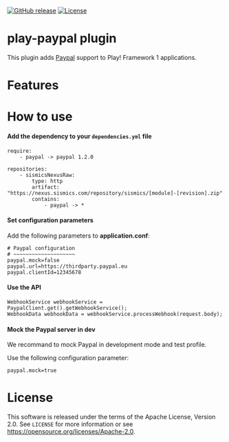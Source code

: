 [![GitHub release](https://img.shields.io/github/release/sismics/play-paypal.svg?style=flat-square)](https://github.com/sismics/play-paypal/releases/latest)
[![License](https://img.shields.io/badge/License-Apache%202.0-blue.svg)](https://opensource.org/licenses/Apache-2.0)

# play-paypal plugin

This plugin adds [Paypal](https://paypal.com//) support to Play! Framework 1 applications.

# Features

# How to use

####  Add the dependency to your `dependencies.yml` file

```
require:
    - paypal -> paypal 1.2.0

repositories:
    - sismicsNexusRaw:
        type: http
        artifact: "https://nexus.sismics.com/repository/sismics/[module]-[revision].zip"
        contains:
            - paypal -> *

```
####  Set configuration parameters

Add the following parameters to **application.conf**:

```
# Paypal configuration
# ~~~~~~~~~~~~~~~~~~~~
paypal.mock=false
paypal.url=https://thirdparty.paypal.eu
paypal.clientId=12345678
```
####  Use the API

```
WebhookService webhookService = PaypalClient.get().getWebhookService();
WebhookData webhookData = webhookService.processWebhook(request.body);
```

####  Mock the Paypal server in dev

We recommand to mock Paypal in development mode and test profile.

Use the following configuration parameter:

```
paypal.mock=true
```

# License

This software is released under the terms of the Apache License, Version 2.0. See `LICENSE` for more
information or see <https://opensource.org/licenses/Apache-2.0>.
